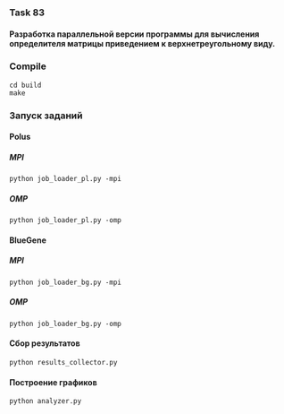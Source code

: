 ### Task 83  
#### Разработка параллельной версии программы для вычисления определителя матрицы приведением к верхнетреугольному виду.

### Compile
`cd build`   
`make`

### Запуск заданий
#### Polus
##### MPI 
`python job_loader_pl.py -mpi`

##### OMP
`python job_loader_pl.py -omp` 

#### BlueGene
##### MPI 
`python job_loader_bg.py -mpi`

##### OMP
`python job_loader_bg.py -omp` 

#### Сбор результатов
`python results_collector.py` 

#### Построение графиков
`python analyzer.py`

